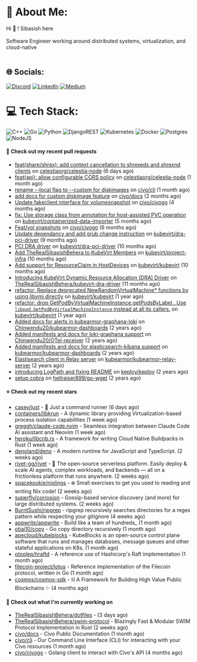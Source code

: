 # 💫 About Me:
Hi 👋 ! Sibasish here <br><br> Software Engineer working around distributed systems, virtualization, and cloud-native <br><br>

## 🌐 Socials:
[![Discord](https://img.shields.io/badge/Discord-%237289DA.svg?logo=discord&logoColor=white)](htttps://discord.gg/FangedHamster#6966) [![LinkedIn](https://img.shields.io/badge/LinkedIn-%230077B5.svg?logo=linkedin&logoColor=white)](https://linkedin.com/in/sibasish-behera-b33532224) [![Medium](https://img.shields.io/badge/Medium-12100E?logo=medium&logoColor=white)](https://medium.com/@@beherasibasishkkc) 

# 💻 Tech Stack:
![C++](https://img.shields.io/badge/c++-%2300599C.svg?style=for-the-badge&logo=c%2B%2B&logoColor=white) ![Go](https://img.shields.io/badge/go-%2300ADD8.svg?style=for-the-badge&logo=go&logoColor=white) ![Python](https://img.shields.io/badge/python-3670A0?style=for-the-badge&logo=python&logoColor=ffdd54) ![DjangoREST](https://img.shields.io/badge/DJANGO-REST-ff1709?style=for-the-badge&logo=django&logoColor=white&color=ff1709&labelColor=gray) ![Kubernetes](https://img.shields.io/badge/kubernetes-%23326ce5.svg?style=for-the-badge&logo=kubernetes&logoColor=white) ![Docker](https://img.shields.io/badge/docker-%230db7ed.svg?style=for-the-badge&logo=docker&logoColor=white) ![Postgres](https://img.shields.io/badge/postgres-%23316192.svg?style=for-the-badge&logo=postgresql&logoColor=white) ![NodeJS](https://img.shields.io/badge/node.js-6DA55F?style=for-the-badge&logo=node.js&logoColor=white) 


#### 🔨 Check out my recent pull requests

- [feat(share/shrex): add context cancellation to shrexeds and shrexnd clients](https://github.com/celestiaorg/celestia-node/pull/4324) on [celestiaorg/celestia-node](https://github.com/celestiaorg/celestia-node) (6 days ago)
- [feat(api): allow configurable CORS policy](https://github.com/celestiaorg/celestia-node/pull/4266) on [celestiaorg/celestia-node](https://github.com/celestiaorg/celestia-node) (1 month ago)
- [rename --local flag to --custom for diskimages](https://github.com/civo/cli/pull/538) on [civo/cli](https://github.com/civo/cli) (1 month ago)
- [add docs for custom diskimage feature](https://github.com/civo/docs/pull/151) on [civo/docs](https://github.com/civo/docs) (2 months ago)
- [Update fakeclient interface for volumesnapshot](https://github.com/civo/civogo/pull/231) on [civo/civogo](https://github.com/civo/civogo) (4 months ago)
- [fix: Use storage class from annotation for host-assisted PVC operation](https://github.com/kubevirt/containerized-data-importer/pull/3585) on [kubevirt/containerized-data-importer](https://github.com/kubevirt/containerized-data-importer) (5 months ago)
- [Feat/vol snapshots](https://github.com/civo/civogo/pull/226) on [civo/civogo](https://github.com/civo/civogo) (6 months ago)
- [Update dependancy and add grub change instruction](https://github.com/kubevirt/dra-pci-driver/pull/5) on [kubevirt/dra-pci-driver](https://github.com/kubevirt/dra-pci-driver) (9 months ago)
- [PCI DRA driver](https://github.com/kubevirt/dra-pci-driver/pull/1) on [kubevirt/dra-pci-driver](https://github.com/kubevirt/dra-pci-driver) (10 months ago)
- [Add TheRealSibasishBehera to KubeVirt Members](https://github.com/kubevirt/project-infra/pull/3578) on [kubevirt/project-infra](https://github.com/kubevirt/project-infra) (10 months ago)
- [Add support for ResourceClaim in  HostDevices](https://github.com/kubevirt/kubevirt/pull/12533) on [kubevirt/kubevirt](https://github.com/kubevirt/kubevirt) (10 months ago)
- [Introducing KubeVirt Dynamic Resource Allocation (DRA) Driver](https://github.com/TheRealSibasishBehera/kubevirt-dra-driver/pull/1) on [TheRealSibasishBehera/kubevirt-dra-driver](https://github.com/TheRealSibasishBehera/kubevirt-dra-driver) (11 months ago)
- [refactor: Replace deprecated NewRandomVirtualMachine* functions by using libvmi directly](https://github.com/kubevirt/kubevirt/pull/11621) on [kubevirt/kubevirt](https://github.com/kubevirt/kubevirt) (1 year ago)
- [ refactor: drop GetPodByVirtualMachineInstance,getPodsByLabel . Use `libpod.GetPodByVirtualMachineInstance` instead at all its callers.](https://github.com/kubevirt/kubevirt/pull/11474) on [kubevirt/kubevirt](https://github.com/kubevirt/kubevirt) (1 year ago)
- [Added docs for alerts in kubearmor-graphana-loki](https://github.com/Chinwendu20/kubearmor-dashboards/pull/1) on [Chinwendu20/kubearmor-dashboards](https://github.com/Chinwendu20/kubearmor-dashboards) (2 years ago)
- [Added manifests and docs for loki-graphana support](https://github.com/Chinwendu20/OTel-receiver/pull/1) on [Chinwendu20/OTel-receiver](https://github.com/Chinwendu20/OTel-receiver) (2 years ago)
- [Added manifests and docs for elasticsearch-kibana support](https://github.com/kubearmor/kubearmor-dashboards/pull/1) on [kubearmor/kubearmor-dashboards](https://github.com/kubearmor/kubearmor-dashboards) (2 years ago)
- [Elastisearch client in Relay server](https://github.com/kubearmor/kubearmor-relay-server/pull/31) on [kubearmor/kubearmor-relay-server](https://github.com/kubearmor/kubearmor-relay-server) (2 years ago)
- [introducing LogPath and fixing README](https://github.com/keploy/keploy/pull/455) on [keploy/keploy](https://github.com/keploy/keploy) (2 years ago)
- [setup cobra](https://github.com/hellraiser899/go-wget/pull/4) on [hellraiser899/go-wget](https://github.com/hellraiser899/go-wget) (2 years ago)

#### ⭐ Check out my recent stars

- [casey/just](https://github.com/casey/just) - 🤖 Just a command runner (6 days ago)
- [containers/libkrun](https://github.com/containers/libkrun) - A dynamic library providing Virtualization-based process isolation capabilities (1 week ago)
- [greggh/claude-code.nvim](https://github.com/greggh/claude-code.nvim) - Seamless integration between Claude Code AI assistant and Neovim (1 week ago)
- [heroku/libcnb.rs](https://github.com/heroku/libcnb.rs) - A framework for writing Cloud Native Buildpacks in Rust (1 week ago)
- [denoland/deno](https://github.com/denoland/deno) - A modern runtime for JavaScript and TypeScript. (2 weeks ago)
- [rivet-gg/rivet](https://github.com/rivet-gg/rivet) - 🔩 The open-source serverless platform. Easily deploy &amp; scale AI agents, complex workloads, and backends — all on a frictionless platform that runs anywhere. (2 weeks ago)
- [spacekookie/nixlings](https://github.com/spacekookie/nixlings) - ❄️ Small exercises to get you used to reading and writing Nix code! (2 weeks ago)
- [superfly/corrosion](https://github.com/superfly/corrosion) - Gossip-based service discovery (and more) for large distributed systems. (2 weeks ago)
- [BurntSushi/ripgrep](https://github.com/BurntSushi/ripgrep) - ripgrep recursively searches directories for a regex pattern while respecting your gitignore (4 weeks ago)
- [appwrite/appwrite](https://github.com/appwrite/appwrite) - Build like a team of hundreds_ (1 month ago)
- [otiai10/copy](https://github.com/otiai10/copy) - Go copy directory recursively (1 month ago)
- [apecloud/kubeblocks](https://github.com/apecloud/kubeblocks) - KubeBlocks is an open-source control plane software that runs and manages databases, message queues and other stateful applications on K8s. (1 month ago)
- [otoolep/hraftd](https://github.com/otoolep/hraftd) - A reference use of Hashicorp&#39;s Raft implementation (1 month ago)
- [filecoin-project/lotus](https://github.com/filecoin-project/lotus) - Reference implementation of the Filecoin protocol, written in Go (1 month ago)
- [cosmos/cosmos-sdk](https://github.com/cosmos/cosmos-sdk) - :chains: A Framework for Building High Value Public Blockchains :sparkles: (4 months ago)

#### 👷 Check out what I'm currently working on

- [TheRealSibasishBehera/dotfiles](https://github.com/TheRealSibasishBehera/dotfiles) -  (3 days ago)
- [TheRealSibasishBehera/swim-protocol](https://github.com/TheRealSibasishBehera/swim-protocol) - Blazingly Fast &amp; Modular SWIM Protocol Implementation in Rust (2 weeks ago)
- [civo/docs](https://github.com/civo/docs) - Civo Public Documentation (1 month ago)
- [civo/cli](https://github.com/civo/cli) - Our Command Line Interface (CLI) for interacting with your Civo resources (1 month ago)
- [civo/civogo](https://github.com/civo/civogo) - Golang client to interact with Civo&#39;s API (4 months ago)

